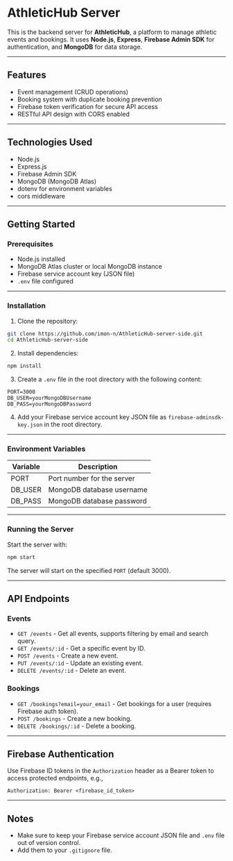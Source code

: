 # AthleticHub Server

This is the backend server for **AthleticHub**, a platform to manage athletic events and bookings. It uses **Node.js**, **Express**, **Firebase Admin SDK** for authentication, and **MongoDB** for data storage.

---

## Features

* Event management (CRUD operations)
* Booking system with duplicate booking prevention
* Firebase token verification for secure API access
* RESTful API design with CORS enabled

---

## Technologies Used

* Node.js
* Express.js
* Firebase Admin SDK
* MongoDB (MongoDB Atlas)
* dotenv for environment variables
* cors middleware

---

## Getting Started

### Prerequisites

* Node.js installed
* MongoDB Atlas cluster or local MongoDB instance
* Firebase service account key (JSON file)
* `.env` file configured

---

### Installation

1. Clone the repository:

```bash
git clone https://github.com/imon-n/AthleticHub-server-side.git
cd AthleticHub-server-side
```

2. Install dependencies:

```bash
npm install
```

3. Create a `.env` file in the root directory with the following content:

```env
PORT=3000
DB_USER=yourMongoDBUsername
DB_PASS=yourMongoDBPassword
```

4. Add your Firebase service account key JSON file as `firebase-adminsdk-key.json` in the root directory.

---

### Environment Variables

| Variable | Description                |
| -------- | -------------------------- |
| PORT     | Port number for the server |
| DB_USER | MongoDB database username  |
| DB_PASS | MongoDB database password  |

---

### Running the Server

Start the server with:

```bash
npm start
```

The server will start on the specified `PORT` (default 3000).

---

## API Endpoints

### Events

* `GET /events` - Get all events, supports filtering by email and search query.
* `GET /events/:id` - Get a specific event by ID.
* `POST /events` - Create a new event.
* `PUT /events/:id` - Update an existing event.
* `DELETE /events/:id` - Delete an event.

### Bookings

* `GET /bookings?email=your_email` - Get bookings for a user (requires Firebase auth token).
* `POST /bookings` - Create a new booking.
* `DELETE /bookings/:id` - Delete a booking.

---

## Firebase Authentication

Use Firebase ID tokens in the `Authorization` header as a Bearer token to access protected endpoints, e.g.,

```
Authorization: Bearer <firebase_id_token>
```

---

## Notes

* Make sure to keep your Firebase service account JSON file and `.env` file out of version control.
* Add them to your `.gitignore` file.

